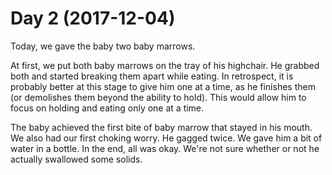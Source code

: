# Day 2 (2017-12-04)

Today, we gave the baby two baby marrows.

At first, we put both baby marrows on the tray of his highchair. He grabbed both
and started breaking them apart while eating. In retrospect, it is probably
better at this stage to give him one at a time, as he finishes them (or
demolishes them beyond the ability to hold). This would allow him to focus on
holding and eating only one at a time.

The baby achieved the first bite of baby marrow that stayed in his mouth. We
also had our first choking worry. He gagged twice. We gave him a bit of water in
a bottle. In the end, all was okay. We're not sure whether or not he actually
swallowed some solids.
